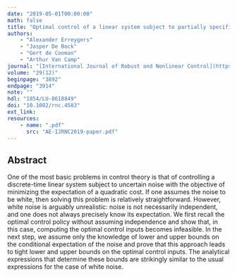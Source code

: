 ```yaml
---
date: "2019-05-01T00:00:00"
math: false
title: "Optimal control of a linear system subject to partially specified input noise"
authors:
    - "Alexander Erreygers"
    - "Jasper De Bock"
    - "Gert de Cooman"
    - "Arthur Van Camp"
journal: "[International Journal of Robust and Nonlinear Control](https://onlinelibrary.wiley.com/journal/10991239/)"
volume: "29(12)"
beginpage: "3892"
endpage: "3914"
note: ""
hdl: "1854/LU-8618849"
doi: "10.1002/rnc.4583"
ext_link:
resources:
    - name: ".pdf"
      src: "AE-IJRNC2019-paper.pdf"
---
```


## Abstract
One of the most basic problems in control theory is that of controlling a discrete-time linear system subject to uncertain noise with the objective of minimizing the expectation of a quadratic cost. If one assumes the noise to be white, then solving this problem is relatively straightforward. However, white noise is arguably unrealistic: noise is not necessarily independent, and one does not always precisely know its expectation. We first recall the optimal control policy without assuming independence and show that, in this case, computing the optimal control inputs becomes infeasible. In the next step, we assume only the knowledge of lower and upper bounds on the conditional expectation of the noise and prove that this approach leads to tight lower and upper bounds on the optimal control inputs. The analytical expressions that determine these bounds are strikingly similar to the usual expressions for the case of white noise.